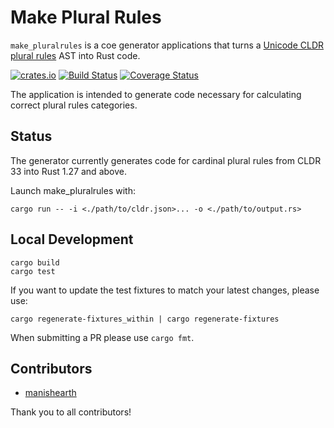# Make Plural Rules

`make_pluralrules` is a coe generator applications that turns a [Unicode CLDR plural rules](http://unicode.org/reports/tr35/tr35-numbers.html#Language_Plural_Rules) AST into Rust code.

[![crates.io](http://meritbadge.herokuapp.com/make_pluralrules)](https://crates.io/crates/make_pluralrules)
[![Build Status](https://travis-ci.org/unclenachoduh/pluralrules.svg?branch=master)](https://travis-ci.org/unclenachoduh/pluralrules)
[![Coverage Status](https://coveralls.io/repos/github/unclenachoduh/pluralrules/badge.svg?branch=master)](https://coveralls.io/github/unclenachoduh/pluralrules?branch=master)

The application is intended to generate code necessary for calculating correct plural rules categories.

Status
------

The generator currently generates code for cardinal plural rules from CLDR 33 into Rust 1.27 and above.

Launch make_pluralrules with:

```
cargo run -- -i <./path/to/cldr.json>... -o <./path/to/output.rs>
```

Local Development
-----------------

    cargo build
    cargo test

If you want to update the test fixtures to match your latest changes, please use:

	cargo regenerate-fixtures_within | cargo regenerate-fixtures

When submitting a PR please use  `cargo fmt`.

Contributors
------------

* [manishearth](https://github.com/manishearth)

Thank you to all contributors!

[CLDR]: http://cldr.unicode.org/
[PluralRules]: http://cldr.unicode.org/index/cldr-spec/plural-rules
[LDML Language Plural Rules Syntax]: http://unicode.org/reports/tr35/tr35-numbers.html#Language_Plural_Rules

